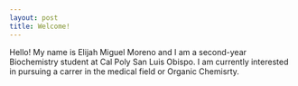 ```yaml
---
layout: post
title: Welcome!
---
```

Hello! My name is Elijah Miguel Moreno and I am a second-year Biochemistry student at Cal Poly San Luis Obispo. I am currently interested in pursuing a carrer in the medical field or Organic Chemisrty. 
